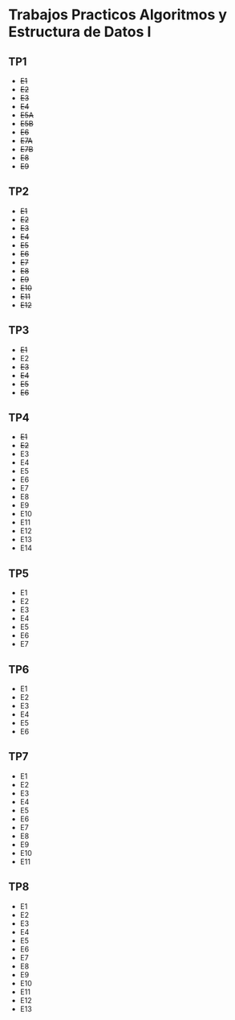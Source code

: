 # Trabajos Practicos Algoritmos y Estructura de Datos I 
## TP1
- ~~E1~~
- ~~E2~~
- ~~E3~~
- ~~E4~~
- ~~E5A~~
- ~~E5B~~
- ~~E6~~
- ~~E7A~~
- ~~E7B~~
- ~~E8~~
- ~~E9~~
## TP2
- ~~E1~~
- ~~E2~~
- ~~E3~~
- ~~E4~~
- ~~E5~~
- ~~E6~~
- ~~E7~~
- ~~E8~~
- ~~E9~~
- ~~E10~~
- ~~E11~~
- ~~E12~~
## TP3
- ~~E1~~
- E2
- ~~E3~~
- ~~E4~~
- ~~E5~~
- ~~E6~~
## TP4
- ~~E1~~
- ~~E2~~
- E3
- E4
- E5
- E6
- E7
- E8
- E9
- E10
- E11
- E12
- E13
- E14
## TP5
- E1
- E2
- E3
- E4
- E5
- E6
- E7
## TP6
- E1
- E2
- E3
- E4
- E5
- E6
## TP7
- E1
- E2
- E3
- E4
- E5
- E6
- E7
- E8
- E9
- E10
- E11
## TP8
- E1
- E2
- E3
- E4
- E5
- E6
- E7
- E8
- E9
- E10
- E11
- E12
- E13


